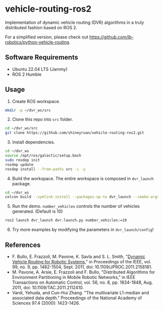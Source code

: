 # vehicle-routing-ros2

Implementation of dynamic vehicle routing (DVR) algorithms in a truly distributed fashion based on ROS 2.

For a simplified version, please check out <https://github.com/lb-robotics/python-vehicle-routing>.

## Software Requirements

- Ubuntu 22.04 LTS (Jammy)
- ROS 2 Humble

## Usage

1. Create ROS workspace.

```bash
mkdir -p ~/dvr_ws/src
```

2. Clone this repo into `src` folder.

```bash
cd ~/dvr_ws/src
git clone https://github.com/shineyruan/vehicle-routing-ros2.git
```

3. Install dependencies.

```bash
cd ~/dvr_ws
source /opt/ros/galactic/setup.bash
sudo rosdep init
rosdep update
rosdep install --from-paths src -i -y
```

4. Build the workspace. The entire workspace is composed in `dvr_launch` package.

```bash
cd ~/dvr_ws
colcon build --symlink-install --packages-up-to dvr_launch --cmake-args -DCMAKE_EXPORT_COMPILE_COMMANDS=1
```

5. Run the demo. `number_vehicles` controls the number of vehicles generated. (Default is 10)

```bash
ros2 launch dvr_launch dvr.launch.py number_vehicles:=10
```

6. Try more examples by modifying the parameters in `dvr_launch/config`!

## References

- F. Bullo, E. Frazzoli, M. Pavone, K. Savla and S. L. Smith, "[Dynamic Vehicle Routing for Robotic Systems](https://ieeexplore.ieee.org/abstract/document/5954127?casa_token=sAaSTkWYbO8AAAAA:eE9HJHY242a0InCpEhtyF0-iPnP2DSIq73AVHbDkbQVy-yuM4i_RGsC-RiwneH00c-z6EfxoNdU)," in Proceedings of the IEEE, vol. 99, no. 9, pp. 1482-1504, Sept. 2011, doi: 10.1109/JPROC.2011.2158181.
- M. Pavone, A. Arsie, E. Frazzoli and F. Bullo, "Distributed Algorithms for Environment Partitioning in Mobile Robotic Networks," in IEEE Transactions on Automatic Control, vol. 56, no. 8, pp. 1834-1848, Aug. 2011, doi: 10.1109/TAC.2011.2112410.
- Vardi, Yehuda, and Cun-Hui Zhang. "The multivariate L1-median and associated data depth." Proceedings of the National Academy of Sciences 97.4 (2000): 1423-1426.
